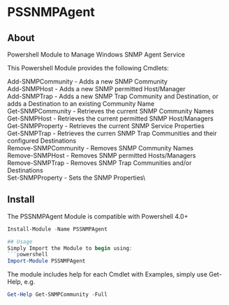 # PSSNMPAgent

## About
Powershell Module to Manage Windows SNMP Agent Service

This Powershell Module provides the following Cmdlets:

Add-SNMPCommunity - Adds a new SNMP Community\
Add-SNMPHost - Adds a new SNMP permitted Host/Manager\
Add-SNMPTrap - Adds a new SNMP Trap Community and Destination, or adds a Destination to an existing Community Name\
Get-SNMPCommunity - Retrieves the current SNMP Community Names\
Get-SNMPHost - Retrieves the current permitted SNMP Host/Managers \
Get-SNMPProperty - Retrieves the current SNMP Service Properties\
Get-SNMPTrap - Retrieves the curren SNMP Trap Communities and their configured Destinations\
Remove-SNMPCommunity - Removes SNMP Community Names\
Remove-SNMPHost - Removes SNMP permitted Hosts/Managers\
Remove-SNMPTrap - Removes SNMP Trap Communities and/or Destinations\
Set-SNMPProperty - Sets the SNMP Properties\

## Install
The PSSNMPAgent Module is compatible with Powershell 4.0+

```powershell
Install-Module -Name PSSNMPAgent

## Usage
Simply Import the Module to begin using:
```powershell
Import-Module PSSNMPAgent
```
The module includes help for each Cmdlet with Examples, simply use Get-Help, e.g.
```powershell
Get-Help Get-SNMPCommunity -Full
```
